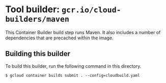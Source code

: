 # Tool builder: `gcr.io/cloud-builders/maven`

This Container Builder build step runs Maven. It also includes a number of dependencies that are
precached within the image.

## Building this builder

To build this builder, run the following command in this directory.

    $ gcloud container builds submit . --config=cloudbuild.yaml
